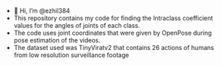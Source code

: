 - 👋 Hi, I’m @ezhil384
- This repository contains my code for finding the Intraclass coefficient values for the angles of joints of each class.
- The code uses joint coordinates that were given by OpenPose during pose estimation of the videos.
- The dataset used was TinyViratv2 that contains 26 actions of humans from low resolution surveillance footage

<!---
ezhil384/ezhil384 is a ✨ special ✨ repository because its `README.md` (this file) appears on your GitHub profile.
You can click the Preview link to take a look at your changes.
--->
